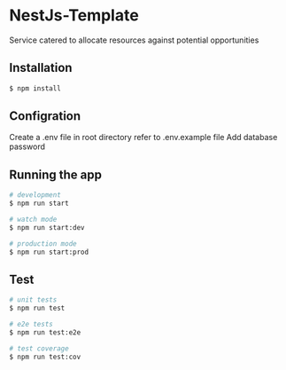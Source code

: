 # NestJs-Template

Service catered to allocate resources against potential opportunities

## Installation

```bash
$ npm install
```

## Configration

Create a .env file in root directory
refer to .env.example file
Add database password

## Running the app

```bash
# development
$ npm run start

# watch mode
$ npm run start:dev

# production mode
$ npm run start:prod
```

## Test

```bash
# unit tests
$ npm run test

# e2e tests
$ npm run test:e2e

# test coverage
$ npm run test:cov
```
